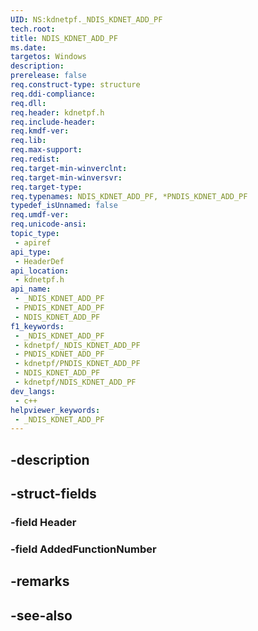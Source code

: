 ```yaml
---
UID: NS:kdnetpf._NDIS_KDNET_ADD_PF
tech.root: 
title: NDIS_KDNET_ADD_PF
ms.date: 
targetos: Windows
description: 
prerelease: false
req.construct-type: structure
req.ddi-compliance: 
req.dll: 
req.header: kdnetpf.h
req.include-header: 
req.kmdf-ver: 
req.lib: 
req.max-support: 
req.redist: 
req.target-min-winverclnt: 
req.target-min-winversvr: 
req.target-type: 
req.typenames: NDIS_KDNET_ADD_PF, *PNDIS_KDNET_ADD_PF
typedef_isUnnamed: false
req.umdf-ver: 
req.unicode-ansi: 
topic_type:
 - apiref
api_type:
 - HeaderDef
api_location:
 - kdnetpf.h
api_name:
 - _NDIS_KDNET_ADD_PF
 - PNDIS_KDNET_ADD_PF
 - NDIS_KDNET_ADD_PF
f1_keywords:
 - _NDIS_KDNET_ADD_PF
 - kdnetpf/_NDIS_KDNET_ADD_PF
 - PNDIS_KDNET_ADD_PF
 - kdnetpf/PNDIS_KDNET_ADD_PF
 - NDIS_KDNET_ADD_PF
 - kdnetpf/NDIS_KDNET_ADD_PF
dev_langs:
 - c++
helpviewer_keywords:
 - _NDIS_KDNET_ADD_PF
---
```


## -description

## -struct-fields

### -field Header

### -field AddedFunctionNumber

## -remarks

## -see-also

